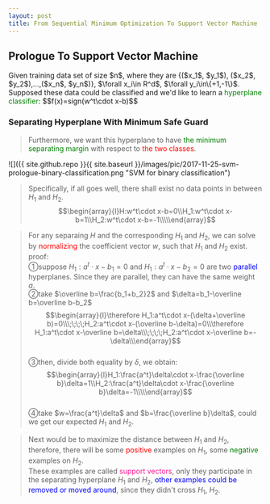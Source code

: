 ```yaml
---
layout: post
title: From Sequential Minimum Optimization To Support Vector Machine
---
```


## Prologue To Support Vector Machine
<p class="message">
Given training data set of size $n$, where they are {($x_1$, $y_1$), ($x_2$, $y_2$),...,($x_n$, $y_n$)}, $\forall x_i\in R^d$, $\forall y_i\in\{+1,-1\}$.  
Supposed these data could be classified and we'd like to learn a <font color="green">hyperplane classifier</font>:  
$$f(x)=sign(w^t\cdot x-b)$$
</p>

### Separating Hyperplane With Minimum Safe Guard
>Furthermore, we want this hyperplane to have <font color="green">the minimum separating margin</font> with respect to <font color="red">the two classes</font>.

![]({{ site.github.repo }}{{ site.baseurl }}/images/pic/2017-11-25-svm-prologue-binary-classification.png "SVM for binary classification")

>Specifically, if all goes well, there shall exist no data points in between $H_1$ and $H_2$.  
$$\begin{array}{l}H:w^t\cdot x-b=0\\H_1:w^t\cdot x-b=1\\H_2:w^t\cdot x-b=-1\\\\\end{array}$$

>For any separaing $H$ and the corresponding $H_1$ and $H_2$, we can solve by <font color="red">normalizing</font> the coefficient vector $w$, such that $H_1$ and $H_2$ exist.  
>proof:  
>&#10112;suppose $H_1:a^t\cdot x-b_1=0$ and $H_1:a^t\cdot x-b_2=0$ are two <font color="blue">parallel</font> hyperplanes.  Since they are parallel, they can have the same weight $a$.  
>&#10113;take $\overline b=\frac{b_1+b_2}2$ and $\delta=b_1-\overline b=\overline b-b_2$  
$$\begin{array}{l}\therefore H_1:a^t\cdot x-(\delta+\overline b)=0\\\;\;\;\;H_2:a^t\cdot x-(\overline b-\delta)=0\\\therefore H_1:a^t\cdot x-\overline b=\delta\\\;\;\;\;H_2:a^t\cdot x-\overline b=-\delta\\\end{array}$$  
>&#10114;then, divide both equality by $\delta$, we obtain:  
$$\begin{array}{l}H_1:\frac{a^t}\delta\cdot x-\frac{\overline b}\delta=1\\H_2:\frac{a^t}\delta\cdot x-\frac{\overline b}\delta=-1\\\\\end{array}$$  
>&#10115;take $w=\frac{a^t}\delta$ and $b=\frac{\overline b}\delta$, could we get our expected $H_1$ and $H_2$.

>Next would be to maximize the distance between $H_1$ and $H_2$, therefore, there will be some <font color="red">positive</font> examples on $H_1$, some <font color="green">negative</font> examples on $H_2$.  
>These examples are called <font color="deeppink">support vectors</font>, only they participate in the separating hyperplane $H_1$ and $H_2$, <font color="#0000FA">other examples could be removed or moved around</font>, since they didn't cross $H_1$, $H_2$.  
